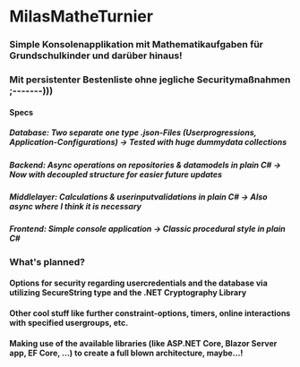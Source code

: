 # MilasMatheTurnier

### Simple Konsolenapplikation mit Mathematikaufgaben für Grundschulkinder und darüber hinaus!
### Mit persistenter Bestenliste ohne jegliche Securitymaßnahmen ;-------)))

#### Specs
##### Database: Two separate one type .json-Files (Userprogressions, Application-Configurations) -> Tested with huge dummydata collections
##### Backend: Async operations on repositories & datamodels in plain C# -> Now with decoupled structure for easier future updates
##### Middlelayer: Calculations & userinputvalidations in plain C# -> Also async where I think it is necessary
##### Frontend: Simple console application -> Classic procedural style in plain C#

### What's planned?
#### Options for security regarding usercredentials and the database via utilizing SecureString type and the .NET Cryptography Library
#### Other cool stuff like further constraint-options, timers, online interactions with specified usergroups, etc.
#### Making use of the available libraries (like ASP.NET Core, Blazor Server app, EF Core, ...) to create a full blown architecture, maybe...!
